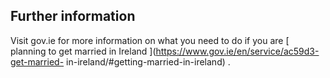 ##  Further information

Visit gov.ie for more information on what you need to do if you are [ planning
to get married in Ireland ](https://www.gov.ie/en/service/ac59d3-get-married-
in-ireland/#getting-married-in-ireland) .
